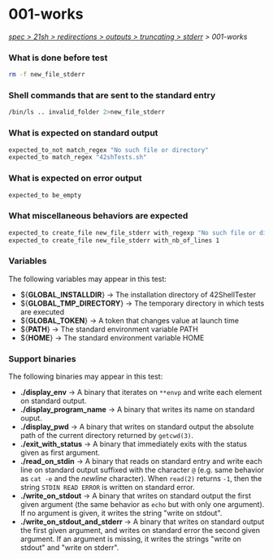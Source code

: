 # 001-works

*[spec > 21sh > redirections > outputs > truncating > stderr](..) > 001-works*

### What is done before test

```bash
rm -f new_file_stderr
```

### Shell commands that are sent to the standard entry

```bash
/bin/ls .. invalid_folder 2>new_file_stderr

```

### What is expected on standard output

```bash
expected_to_not match_regex "No such file or directory"
expected_to match_regex "42shTests.sh"

```

### What is expected on error output

```bash
expected_to be_empty
```

### What miscellaneous behaviors are expected

```bash
expected_to create_file new_file_stderr with_regexp "No such file or directory"
expected_to create_file new_file_stderr with_nb_of_lines 1
```

### Variables

The following variables may appear in this test:

* ${**GLOBAL_INSTALLDIR**} -> The installation directory of 42ShellTester
* ${**GLOBAL_TMP_DIRECTORY**} -> The temporary directory in which tests are executed
* ${**GLOBAL_TOKEN**} -> A token that changes value at launch time
* ${**PATH**} -> The standard environment variable PATH
* ${**HOME**} -> The standard environment variable HOME

### Support binaries

The following binaries may appear in this test:


* **./display_env** -> A binary that iterates on `**envp` and write each element on standard output.
* **./display_program_name** -> A binary that writes its name on standard ouput.
* **./display_pwd** -> A binary that writes on standard output the absolute path of the current directory returned by `getcwd(3)`.
* **./exit_with_status** -> A binary that immediately exits with the status given as first argument.
* **./read_on_stdin** -> A binary that reads on standard entry and write each line on standard output suffixed with the character `@` (e.g. same behavior as `cat -e` and the *newline* character). When `read(2)` returns `-1`, then the string `STDIN READ ERROR` is written on standard error.
* **./write_on_stdout** -> A binary that writes on standard output the first given argument (the same behavior as `echo` but with only one argument). If no argument is given, it writes the string "write on stdout".
* **./write_on_stdout_and_stderr** -> A binary that writes on standard output the first given argument, and writes on standard error the second given argument. If an argument is missing, it writes the strings "write on stdout" and "write on stderr".
